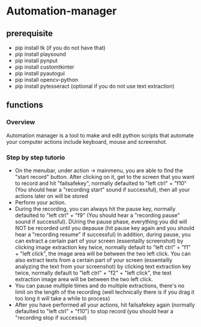 # Automation-manager

## prerequisite

- pip install tk (if you do not have that)
- pip install playsound
- pip install pynput
- pip install customtkinter
- pip install pyautogui
- pip install opencv-python
- pip install pytesseract (optional if you do not use text extraction)

## functions

### Overview

Automation manager is a tool to make and edit python scripts that automate your computer actions include keyboard, mouse and screenshot. 

### Step by step tutorio

- On the menubar, under action -> mainmenu, you are able to find the "start record" button. After clicking on it, get to the screen that you want to record and hit "failsafekey", normally defaulted to "left ctrl" + "f10" (You should hear a "recording start" sound if successful), then all your actions later on will be stored
- Perform your action.
- During the recording, you can always hit the pause key, normally defaulted to "left ctrl" + "f9" (You should hear a "recording pause" sound if successful). DUring the pause phase, everything you did will NOT be recorded until you depause (hit pause key again and you should hear a "recording resume" if successful) In addition, during pause, you can extract a certain part of your screen (essentailly screenshot) by clicking image extraction key twice, normally default to "left ctrl" + "f1" + "left click", the image area will be between the two left click. You can also extract texts from a certain part of your screen (essentailly analyzing the text from your screenshot) by clicking text extraction key twice, normally default to "left ctrl" + "f2" + "left click", the text extraction image area will be between the two left click. 
- You can pause multiple times and do multiple extractions, there's no limit on the length of the recording (well technically there is if you drag it too long it will take a while to process) 
- After you have performed all your actions, hit failsafekey again (normally defaulted to "left ctrl" + "f10") to stop record (you should hear a "recording stop
 if successul) 

